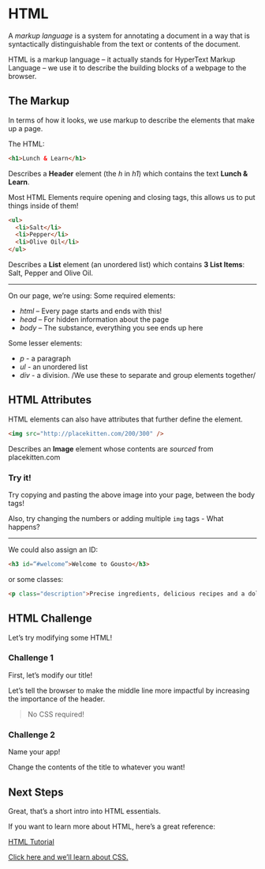 # HTML

A *markup language* is a system for annotating a document in a way that is syntactically distinguishable from the text or contents of the document.

HTML is a markup language – it actually stands for HyperText Markup Language – we use it to describe the building blocks of a webpage to the browser.

## The Markup

In terms of how it looks, we use markup to describe the elements that make up a page.

The HTML:

```html
<h1>Lunch & Learn</h1>
```

Describes a **Header** element (the *h* in *h1*) which contains the text **Lunch & Learn**.

Most HTML Elements require opening and closing tags, this allows us to put things inside of them!

```html
<ul>
  <li>Salt</li>
  <li>Pepper</li>
  <li>Olive Oil</li>
</ul>
```

Describes a **List** element (an unordered list) which contains **3 List Items**: Salt, Pepper and Olive Oil.

---

On our page, we’re using:
Some required elements:
- *html* – Every page starts and ends with this!
- *head* – For hidden information about the page
- *body* – The substance, everything you see ends up here

Some lesser elements:
- *p* - a paragraph
- *ul* - an unordered list
- *div* - a division. /We use these to separate and group elements together/

## HTML Attributes

HTML elements can also have attributes that further define the element.

```html
<img src="http://placekitten.com/200/300" />
```
Describes an **Image** element whose contents are *sourced* from placekitten.com

### Try it!

Try copying and pasting the above image into your page, between the body tags!

Also, try changing the numbers or adding multiple `img` tags - What happens?

---

We could also assign an ID:
```html
<h3 id=“#welcome”>Welcome to Gousto</h3>
```
or some classes:
```html
<p class="description">Precise ingredients, delicious recipes and a dollop of adventure.</p>
```

## HTML Challenge
Let’s try modifying some HTML!

### Challenge 1

First, let’s modify our title!

Let’s tell the browser to make the middle line more impactful by increasing the importance of the header.

> No CSS required!

### Challenge 2
Name your app!

Change the contents of the title to whatever you want!

## Next Steps
Great, that’s a short intro into HTML essentials.

If you want to learn more about HTML, here’s a great reference:

[HTML Tutorial](https://www.w3schools.com/html/default.asp)

[Click here and we’ll learn about CSS.](02-css.md)

